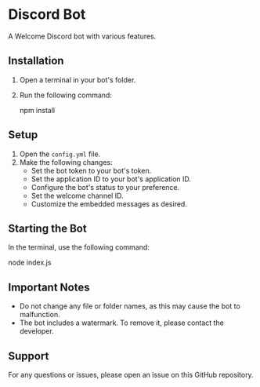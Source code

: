 # Discord Bot

A Welcome Discord bot with various features.

## Installation

1. Open a terminal in your bot's folder.
2. Run the following command:
   
   npm install
   

## Setup

1. Open the `config.yml` file.
2. Make the following changes:
   - Set the bot token to your bot's token.
   - Set the application ID to your bot's application ID.
   - Configure the bot's status to your preference.
   - Set the welcome channel ID.
   - Customize the embedded messages as desired.

## Starting the Bot

In the terminal, use the following command:

node index.js


## Important Notes

- Do not change any file or folder names, as this may cause the bot to malfunction.
- The bot includes a watermark. To remove it, please contact the developer.

## Support

For any questions or issues, please open an issue on this GitHub repository.
